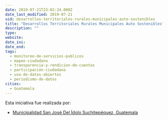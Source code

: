 ```yaml
---
date: 2019-07-21T23:02:24.000Z
date_last_modified: 2019-07-21
uid: desarrollos-territoriales-rurales-municipales-auto-sostenibles
title: "Desarrollos Territoriales Rurales Municipales Auto Sostenibles"
description: ""
type: 
website: 
date_ini: 
date_end: 
tags:
  - monitoreo-de-servicios-publicos
  - mapeo-ciudadano
  - transparencia-y-rendicion-de-cuentas
  - participación-ciudadana
  - uso-de-datos-abiertos
  - periodismo-de-datos
cities: 
  - Guatemala
---
```


Esta iniciativa fue realizada por:

- [Municipalidad San José Del Ídolo Suchitepéquez, Guatemala](/i/municipalidad-san-jose-del-idolo-suchitepequez-guatemala.html)
